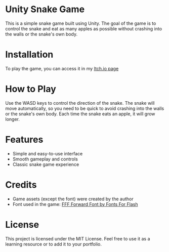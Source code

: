 # Unity Snake Game
This is a simple snake game built using Unity. The goal of the game is to control the snake and eat as many apples as possible without crashing into the walls or the snake's own body.

# Installation
To play the game, you can access it in my [Itch.io page](https://lucas-efeito.itch.io/snake-game)

# How to Play
Use the WASD keys to control the direction of the snake. The snake will move automatically, so you need to be quick to avoid crashing into the walls or the snake's own body. Each time the snake eats an apple, it will grow longer.

# Features
 - Simple and easy-to-use interface
 - Smooth gameplay and controls
 - Classic snake game experience

# Credits
 - Game assets (except the font) were created by the author
 - Font used in the game: [FFF Forward Font by Fonts For Flash](https://www.1001fonts.com/fff-forward-font.html)

# License
This project is licensed under the MIT License. Feel free to use it as a learning resource or to add it to your portfolio.
